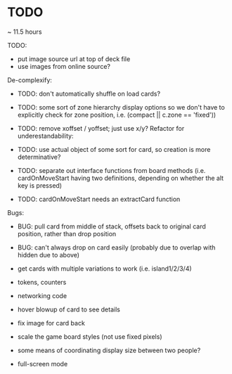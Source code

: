 # TODO

~ 11.5 hours


TODO:

- put image source url at top of deck file
- use images from online source?

De-complexify:

- TODO: don't automatically shuffle on load cards?
- TODO: some sort of zone hierarchy display options so we don't have to explicitly check for zone position, i.e. (compact || c.zone == 'fixed'))
- TODO: remove xoffset / yoffset; just use x/y?
Refactor for underestandability:

- TODO: use actual object of some sort for card, so creation is more determinative?
- TODO: separate out interface functions from board methods (i.e. cardOnMoveStart having two definitions, depending on whether the alt key is pressed)
- TODO: cardOnMoveStart needs an extractCard function

Bugs:

- BUG: pull card from middle of stack, offsets back to original card position, rather than drop position
- BUG: can't always drop on card easily (probably due to overlap with hidden due to above)




- get cards with multiple variations to work (i.e. island1/2/3/4)
- tokens, counters

- networking code

- hover blowup of card to see details
- fix image for card back
- scale the game board styles (not use fixed pixels)
- some means of coordinating display size between two people?
- full-screen mode